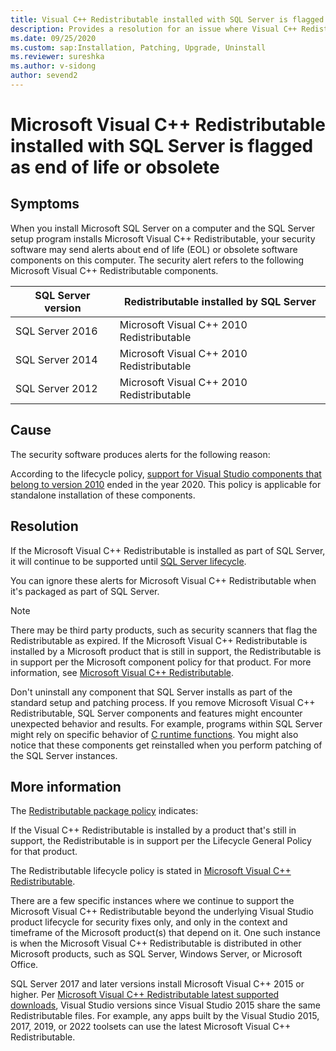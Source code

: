 ```yaml
---
title: Visual C++ Redistributable installed with SQL Server is flagged as end of life or obsolete
description: Provides a resolution for an issue where Visual C++ Redistributable installed with SQL Server is flagged as end of life or obsolete.
ms.date: 09/25/2020
ms.custom: sap:Installation, Patching, Upgrade, Uninstall
ms.reviewer: sureshka
ms.author: v-sidong
author: sevend2
---
```

# Microsoft Visual C++ Redistributable installed with SQL Server is flagged as end of life or obsolete

## Symptoms

When you install Microsoft SQL Server on a computer and the SQL Server setup program installs Microsoft Visual C++ Redistributable, your security software may send alerts about end of life (EOL) or obsolete software components on this computer. The security alert refers to the following Microsoft Visual C++ Redistributable components.

|SQL Server version|Redistributable installed by SQL Server|
|-|-|
|SQL Server 2016|Microsoft Visual C++ 2010 Redistributable|
|SQL Server 2014|Microsoft Visual C++ 2010 Redistributable|
|SQL Server 2012|Microsoft Visual C++ 2010 Redistributable|

## Cause

The security software produces alerts for the following reason:

According to the lifecycle policy, [support for Visual Studio components that belong to version 2010](/lifecycle/products/visual-studio-2010) ended in the year 2020. This policy is applicable for standalone installation of these components.

## Resolution

If the Microsoft Visual C++ Redistributable is installed as part of SQL Server, it will continue to be supported until [SQL Server lifecycle](/sql/sql-server/end-of-support/sql-server-end-of-support-overview).

You can ignore these alerts for Microsoft Visual C++ Redistributable when it's packaged as part of SQL Server.

> [!NOTE]
> There may be third party products, such as security scanners that flag the Redistributable as expired. If the Microsoft Visual C++ Redistributable is installed by a Microsoft product that is still in support, the Redistributable is in support per the Microsoft component policy for that product. For more information, see [Microsoft Visual C++ Redistributable](/visualstudio/productinfo/vs-servicing#microsoft-visual-c-redistributable).

Don't uninstall any component that SQL Server installs as part of the standard setup and patching process. If you remove Microsoft Visual C++ Redistributable, SQL Server components and features might encounter unexpected behavior and results. For example, programs within SQL Server might rely on specific behavior of [C runtime functions](/cpp/c-runtime-library/reference/crt-alphabetical-function-reference). You might also notice that these components get reinstalled when you perform patching of the SQL Server instances.

## More information

The [Redistributable package policy](/troubleshoot/developer/visualstudio/cpp/libraries/minimum-service-pack-levels#summary) indicates:

If the Visual C++ Redistributable is installed by a product that's still in support, the Redistributable is in support per the Lifecycle General Policy for that product.

The Redistributable lifecycle policy is stated in [Microsoft Visual C++ Redistributable](/visualstudio/releases/2019/servicing-vs2019#microsoft-visual-c-redistributable).  

There are a few specific instances where we continue to support the Microsoft Visual C++ Redistributable beyond the underlying Visual Studio product lifecycle for security fixes only, and only in the context and timeframe of the Microsoft product(s) that depend on it. One such instance is when the Microsoft Visual C++ Redistributable is distributed in other Microsoft products, such as SQL Server, Windows Server, or Microsoft Office.

SQL Server 2017 and later versions install Microsoft Visual C++ 2015 or higher. Per [Microsoft Visual C++ Redistributable latest supported downloads](/cpp/windows/latest-supported-vc-redist), Visual Studio versions since Visual Studio 2015 share the same Redistributable files. For example, any apps built by the Visual Studio 2015, 2017, 2019, or 2022 toolsets can use the latest Microsoft Visual C++ Redistributable.

